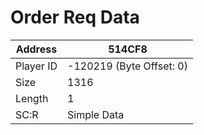 
#  Order Req Data
Address   | 514CF8
----------|-------------
Player ID | -120219 (Byte Offset: 0)
Size 	  | 1316
Length 	  | 1
SC:R      | Simple Data


